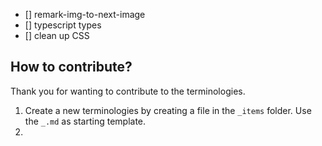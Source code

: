 - [] remark-img-to-next-image
- [] typescript types
- [] clean up CSS

## How to contribute?

Thank you for wanting to contribute to the terminologies.

1. Create a new terminologies by creating a file in the `_items` folder. Use the `_.md` as starting template.
2.
